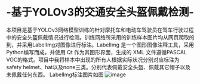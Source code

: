 # -基于YOLOv3的交通安全头盔佩戴检测-
本项目是基于YOLOv3网络模型训练的针对摩托车和电动车驾驶员在驾车行驶过程中的安全头盔佩戴情况进行检测。训练网络所采用的训练样本图片均从网页爬取的到，并采用LabelImg对图像进行标注。LabelImg 是一个图形图像注释工具，采用Python编写而成，并使用 Qt 作为其图形界面，生成的 XML 文件遵循PASCAL VOC的格式。项目中我将样本中出现的所有人根据实际状况分别对应标注为safety helmet、hat以及none三类。分别代表佩戴安全头盔、佩戴其它帽子以及未佩戴任何东西。
LabelImg标注图片如图
![image](https://user-images.githubusercontent.com/54239200/120293615-02d31d00-c2f8-11eb-8072-2fe05619a108.png)
